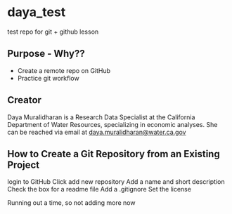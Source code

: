 # daya_test
test repo for git + github lesson

## Purpose - Why??

- Create a remote repo on GitHub
- Practice git workflow

## Creator

Daya Muralidharan is a Research Data Specialist at the California Department of Water Resources, specializing in economic analyses. She can be reached via email at [daya.muralidharan@water.ca.gov](mailto:daya.muralidharan@water.ca.gov)

## How to Create a Git Repository from an Existing Project
login to GitHub
Click add new repository
Add a name and short description
Check the box for a readme file
Add a .gitignore
Set the license

Running out a time, so not adding more now



